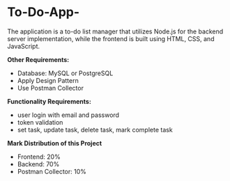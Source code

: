 # To-Do-App-
The application is a to-do list manager that utilizes Node.js for the backend server implementation, while the frontend is built using HTML, CSS, and JavaScript. 

**Other Requirements:**
* Database: MySQL or PostgreSQL
* Apply Design Pattern
* Use Postman Collector

**Functionality Requirements:**
- user login with email and password
- token validation
- set task, update task, delete task, mark complete task

**Mark Distribution of this Project**
* Frontend: 20%
* Backend: 70%
* Postman Collector: 10%
